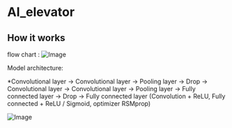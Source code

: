 # AI_elevator

## How it works
 flow chart : 
![Image](https://github.com/Todoorno/AI_elevator/blob/master/footprint/image/flowchart.PNG)


Model architecture:

*Convolutional layer -> Convolutional layer -> Pooling layer -> Drop -> Convolutional layer -> Convolutional layer -> Pooling layer -> Fully connected layer -> Drop -> Fully connected layer (Convolution + ReLU, Fully connected + ReLU / Sigmoid, optimizer RSMprop)

![Image](https://github.com/Todoorno/AI_elevator/blob/master/footprint/image/model.PNG)

